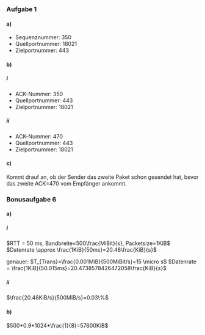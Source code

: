 ### Aufgabe 1
#### a)
- Sequenznummer: 350
- Quellportnummer: 18021
- Zielportnummer: 443

#### b)
##### i
- ACK-Nummer: 350
- Quellportnummer: 443
- Zielportnummer: 18021
##### ii 
- ACK-Nummer: 470
- Quellportnummer: 443
- Zielportnummer: 18021

#### c)
Kommt drauf an, ob der Sender das zweite Paket schon gesendet hat, bevor das zweite ACK=470 vom Empfänger ankommt.

### Bonusaufgabe 6
#### a)
##### i
$RTT = 50 ms, Bandbreite=500\frac{MiBit}{s}, Packetsize=1KiB$
$Datenrate \approx \frac{1KiB}{50ms}=20.48\frac{KiB}{s}$

genauer:
$T_{Trans}=\frac{0.001MiB}{500MiBit/s}=15 \micro s$
$Datenrate = \frac{1KiB}{50.015ms}=20.4738578426472058\frac{KiB}{s}$

##### ii
$\frac{20.48KiB/s}{500MiB/s}=0.03\%$

#### b)
$500*0.9*1024*\frac{1}{8}=57600KiB$





